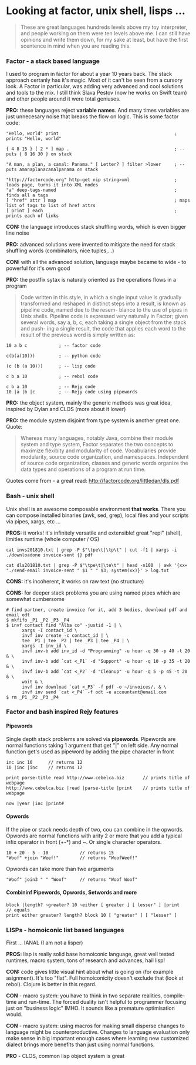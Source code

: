 # Looking at factor, unix shell, lisps ...

> These are great languages hundreds levels above my toy interpreter, and people working on them were ten levels above me. I can 
> still have opinions and write them down, for my sake at least, but have the first scentence 
> in mind when you are reading this.

### Factor - a stack based language

I used to program in factor for about a year 10 years back. The stack approach certanly has it's magic. Most of it can't be seen from a cursory look. A Factor in particular, was adding very advanced and cool solutions and tools to the mix. I still think Slava Pestov (now he works on Swift team) and other people around it were total geniuses.

**PRO:** these languages reject **variable names**. And many times variables are just unnecesary noise that breaks the flow on logic. This is some factor code:

    "Hello, world" print                                            ; prints "Hello, world"
    
    { 4 8 15 } [ 2 * ] map .                                        ; -- puts { 8 16 30 } on stack
    
    "A man, a plan, a canal: Panama." [ Letter? ] filter >lower     ; -- puts amanaplanacanalpanama on stack
    
    "http://factorcode.org" http-get nip string>xml                 ; loads page, turns it into XML nodes
    "a" deep-tags-named                                             ; finds all a tags
    [ "href" attr ] map                                             ; maps list of tags to list of href attrs
    [ print ] each                                                  ; prints each of links

**CON:** the language introduces stack shuffling words, which is even bigger line noise

**PRO:** advanced solutions were invented to mitigate the need for stack shuffling words (combinators, nice tuples,...)

**CON:** with all the advanced solution, language maybe became to wide - to powerful for it's own good

**PRO:** the postfix sytax is naturaly oriented as the operations flows in a program

> Code written in this style, in which a single input value
> is gradually transformed and reshaped in distinct steps into
> a result, is known as pipeline code, named due to the resem-
> blance to the use of pipes in Unix shells. Pipeline code is
> expressed very naturally in Factor; given several words, say
> a, b, c, each taking a single object from the stack and push-
> ing a single result, the code  that applies each word to the
> result of the previous word is simply written as:

    10 a b c            ; -- factor code
    
    c(b(a(10)))         ; -- python code
    
    (c (b (a 10)))      ; -- lisp code
    
    c b a 10            ; -- rebol code
    
    c b a 10            ; -- Rejy code
    10 |a |b |c         ; -- Rejy code using pipewords
    
**PRO:** the object system, mainly the generic methods was great idea, inspired by Dylan and CLOS (more about it lower)

**PRO:** the module system disjoint from type system is another great one. Quote:

> Whereas many languages, notably Java, combine their module system and type system, Factor separates the two concepts
> to  maximize  flexibity  and  modularity  of  code. Vocabularies provide  modularity,  source  code  organization,
> and namespaces. Independent of source code organization, classes and generic words organize the data types and operations
> of a program at run time.

Quotes come from - a great read: http://factorcode.org/littledan/dls.pdf


### Bash - unix shell

Unix shell is an awesome composable environment **that works**. There you can compose installed binaries (awk, sed, grep), local files and your scripts via pipes, xargs, etc ...

**PROS:** it works! it's infinitely versatile and extensible! great "repl" (shell), limitles runtime (whole computer / OS)

    cat invs201810.txt | grep -P $"\tpe\t|\tp\t" | cut -f1 | xargs -i ./downloadone invoice-sent {} pdf
    
    cat dls201810.txt | grep -P $"\tpe\t|\te\t" | head -n100  | awk '{xx= "./send-email invoice-sent " $1 " " $3; system(xx)}' > log.txt

**CONS:** it's incoherent, it works on raw text (no structure)

**CONS:** for deeper stack problems you are using named pipes which are somewhat cumbersome

```
# find partner, create invoice for it, add 3 bodies, download pdf and email odt
$ mkfifo _P1 _P2 _P3 _P4
$ invf contact find "Alba co" -justid -1 | \
      xargs -I contact_id \
      invf inv create -c contact_id | \
      tee _P1 | tee _P2 | tee _P3 | tee _P4 | \
      xargs -I inv_id \
      invf inv-b add inv_id -d "Programming" -u hour -q 30 -p 40 -t 20 & \
      invf inv-b add `cat <_P1` -d "Support" -u hour -q 10 -p 35 -t 20 & \
      invf inv-b add `cat <_P2` -d "Cleanup" -u hour -q 5 -p 45 -t 20 & \
      wait & \
      invf inv download `cat <_P3` -f pdf -o ~/invoices/. & \
      invf inv send `cat <_P4` -f odt -e accountant@email.com
$ rm _P1 _P2 _P3 _P4
```

### Factor and bash inspired Rejy features

#### Pipewords

Single depth stack problems are solved via **pipewords**. Pipewords are normal functions taking 1 argument that get "|" on left side. Any normal function get's used as pipeword by adding the pipe character in front

    inc inc 10      // returns 12
    10 |inc |inc    // returns 12
    
    print parse-title read http://www.cebelca.biz       // prints title of webpage
    http://www.cebelca.biz |read |parse-title |print    // prints title of webpage

    now |year |inc |print#

#### Opwords

If the pipe or stack needs depth of two, cou can combine in the opwords. Opwords are normal functions with arity 2 or more
that you add a typical infix operator in front (+-\*) and ~. Or single character operators.

    10 + 20 - 5 - 10            // returns 15
    "Woof" +join "Weef!"        // returns "WoofWeef!"
    
Opwords can take more than two arguments

    "Woof" join3 " " "Woof"     // returns "Woof Woof"
    
#### Combininf Pipewords, Opwords, Setwords and more

    block |length? ~greater? 10 ~either [ greater ] [ lesser" ] |print
    // equals 
    print either greater? length? block 10 [ "greater" ] [ "lesser" ]
    
    

### LISPs - homoiconic list based languages

First ... IANAL (I am not a lisper)

**PROS:** lisp is really solid base homoiconic language, great well tested runtimes, macro system, tons of research and advances, hail lisp!

**CON:** code gives little visual hint about what is going on (for example asignment). It's too "flat". Full homoiconicity doesn't exclude that (look at rebol). Clojure is better in this regard.

**CON** - macro system: you have to think in two separate realities, compile-time and run-time. The forced duality isn't helpful to programmer focusing just on "business logic" IMHO. It sounds like a premature optimisation would.

**CON** - macro system: using macros for making small disperse changes to language might be counterproductive. Changes
to language evaluation only make sense in big important enough cases where learning new customized dialect brings more benefits than just using normal functions.

**PRO** - CLOS, common lisp object system is great


